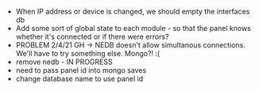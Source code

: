 * When IP address or device is changed, we should empty the interfaces db 
* Add some sort of global state to each module - so that the panel knows whether it's connected or if there were errors?
* PROBLEM 2/4/21 GH -> NEDB doesn't allow simultanous connections. We'll have to try something else. Mongo?! :(
* remove nedb - IN PROGRESS
* need to pass panel id into mongo saves
* change database name to use panel id